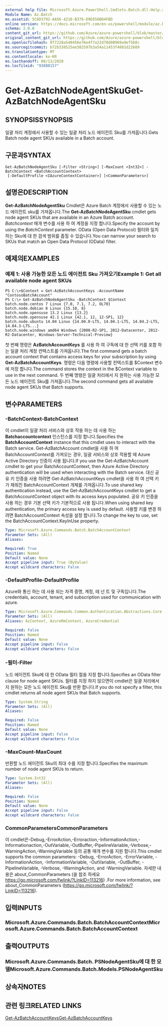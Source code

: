 ```yaml
---
external help file: Microsoft.Azure.PowerShell.Cmdlets.Batch.dll-Help.xml
Module Name: Az.Batch
ms.assetid: 5C6D3792-AA56-4210-B376-D9E656B04FBD
online version: https://docs.microsoft.com/en-us/powershell/module/az.batch/get-azbatchnodeagentsku
schema: 2.0.0
content_git_url: https://github.com/Azure/azure-powershell/blob/master/src/Batch/Batch/help/Get-AzBatchNodeAgentSku.md
original_content_git_url: https://github.com/Azure/azure-powershell/blob/master/src/Batch/Batch/help/Get-AzBatchNodeAgentSku.md
ms.openlocfilehash: 8f7228a540456e76e4f7a22d70d00969a9ef568c
ms.sourcegitcommit: b72b338525ee302597b3a54a11453f4881d22689
ms.translationtype: MT
ms.contentlocale: ko-KR
ms.lasthandoff: 08/13/2020
ms.locfileid: "93880157"
---
```

# <span data-ttu-id="524cd-101">Get-AzBatchNodeAgentSku</span><span class="sxs-lookup"><span data-stu-id="524cd-101">Get-AzBatchNodeAgentSku</span></span>

## <span data-ttu-id="524cd-102">SYNOPSIS</span><span class="sxs-lookup"><span data-stu-id="524cd-102">SYNOPSIS</span></span>
<span data-ttu-id="524cd-103">일괄 처리 계정에서 사용할 수 있는 일괄 처리 노드 에이전트 Sku를 가져옵니다.</span><span class="sxs-lookup"><span data-stu-id="524cd-103">Gets Batch node agent SKUs available in a Batch account.</span></span>

## <span data-ttu-id="524cd-104">구문과</span><span class="sxs-lookup"><span data-stu-id="524cd-104">SYNTAX</span></span>

```
Get-AzBatchNodeAgentSku [-Filter <String>] [-MaxCount <Int32>] -BatchContext <BatchAccountContext>
 [-DefaultProfile <IAzureContextContainer>] [<CommonParameters>]
```

## <span data-ttu-id="524cd-105">설명은</span><span class="sxs-lookup"><span data-stu-id="524cd-105">DESCRIPTION</span></span>
<span data-ttu-id="524cd-106">**Get-AzBatchNodeAgentSku** Cmdlet은 Azure Batch 계정에서 사용할 수 있는 노드 에이전트 sku를 가져옵니다.</span><span class="sxs-lookup"><span data-stu-id="524cd-106">The **Get-AzBatchNodeAgentSku** cmdlet gets node agent SKUs that are available in an Azure Batch account.</span></span>
<span data-ttu-id="524cd-107">*Batchcontext* 매개 변수를 사용 하 여 계정을 지정 합니다.</span><span class="sxs-lookup"><span data-stu-id="524cd-107">Specify the account by using the *BatchContext* parameter.</span></span>
<span data-ttu-id="524cd-108">OData (Open Data Protocol) 필터와 일치 하는 Sku에 대 한 검색 범위를 좁힐 수 있습니다.</span><span class="sxs-lookup"><span data-stu-id="524cd-108">You can narrow your search to SKUs that match an Open Data Protocol (OData) filter.</span></span>

## <span data-ttu-id="524cd-109">예제의</span><span class="sxs-lookup"><span data-stu-id="524cd-109">EXAMPLES</span></span>

### <span data-ttu-id="524cd-110">예제 1: 사용 가능한 모든 노드 에이전트 Sku 가져오기</span><span class="sxs-lookup"><span data-stu-id="524cd-110">Example 1: Get all available node agent SKUs</span></span>
```
PS C:\>$Context = Get-AzBatchAccountKeys -AccountName "ContosoBatchAccount"
PS C:\> Get-AzBatchNodeAgentSku -BatchContext $Context 
batch.node.centos 7 Linux {7.0, 7.1, 7.2, OL70} 
batch.node.debian 8 Linux {15.10, 8} 
batch.node.opensuse 13.2 Linux {13.2} 
batch.node.opensuse 42.1 Linux {42.1, 12, 12-SP1, 12} 
batch.node.ubuntu 14.04 Linux {14.04.0-LTS, 14.04.1-LTS, 14.04.2-LTS, 14.04.3-LTS...} 
batch.node.windows amd64 Windows {2008-R2-SP1, 2012-Datacenter, 2012-R2-Datacenter, Windows-Server-Technical-Preview}
```

<span data-ttu-id="524cd-111">첫 번째 명령은 **AzBatchAccountKeys** 를 사용 하 여 구독에 대 한 선택 키를 포함 하는 일괄 처리 계정 컨텍스트를 가져옵니다.</span><span class="sxs-lookup"><span data-stu-id="524cd-111">The first command gets a batch account context that contains access keys for your subscription by using **Get-AzBatchAccountKeys**.</span></span>
<span data-ttu-id="524cd-112">명령은 다음 명령에 사용할 컨텍스트를 $Context 변수에 저장 합니다.</span><span class="sxs-lookup"><span data-stu-id="524cd-112">The command stores the context in the $Context variable to use in the next command.</span></span>
<span data-ttu-id="524cd-113">두 번째 명령은 일괄 처리에서 지 원하는 사용 가능한 모든 노드 에이전트 Sku를 가져옵니다.</span><span class="sxs-lookup"><span data-stu-id="524cd-113">The second command gets all available node agent SKUs that Batch supports.</span></span>

## <span data-ttu-id="524cd-114">변수</span><span class="sxs-lookup"><span data-stu-id="524cd-114">PARAMETERS</span></span>

### <span data-ttu-id="524cd-115">-BatchContext</span><span class="sxs-lookup"><span data-stu-id="524cd-115">-BatchContext</span></span>
<span data-ttu-id="524cd-116">이 cmdlet이 일괄 처리 서비스와 상호 작용 하는 데 사용 하는 **Batchaccountcontext** 인스턴스를 지정 합니다.</span><span class="sxs-lookup"><span data-stu-id="524cd-116">Specifies the **BatchAccountContext** instance that this cmdlet uses to interact with the Batch service.</span></span>
<span data-ttu-id="524cd-117">Get-AzBatchAccount cmdlet을 사용 하 여 BatchAccountContext를 가져오는 경우, 일괄 서비스와 상호 작용할 때 Azure Active Directory 인증이 사용 됩니다.</span><span class="sxs-lookup"><span data-stu-id="524cd-117">If you use the Get-AzBatchAccount cmdlet to get your BatchAccountContext, then Azure Active Directory authentication will be used when interacting with the Batch service.</span></span> <span data-ttu-id="524cd-118">대신 공유 키 인증을 사용 하려면 Get-AzBatchAccountKeys cmdlet을 사용 하 여 선택 키가 채워진 BatchAccountContext 개체를 가져옵니다.</span><span class="sxs-lookup"><span data-stu-id="524cd-118">To use shared key authentication instead, use the Get-AzBatchAccountKeys cmdlet to get a BatchAccountContext object with its access keys populated.</span></span> <span data-ttu-id="524cd-119">공유 키 인증을 사용 하는 경우 기본 선택 키가 기본적으로 사용 됩니다.</span><span class="sxs-lookup"><span data-stu-id="524cd-119">When using shared key authentication, the primary access key is used by default.</span></span> <span data-ttu-id="524cd-120">사용할 키를 변경 하려면 BatchAccountContext 속성을 설정 합니다.</span><span class="sxs-lookup"><span data-stu-id="524cd-120">To change the key to use, set the BatchAccountContext.KeyInUse property.</span></span>

```yaml
Type: Microsoft.Azure.Commands.Batch.BatchAccountContext
Parameter Sets: (All)
Aliases:

Required: True
Position: Named
Default value: None
Accept pipeline input: True (ByValue)
Accept wildcard characters: False
```

### <span data-ttu-id="524cd-121">-DefaultProfile</span><span class="sxs-lookup"><span data-stu-id="524cd-121">-DefaultProfile</span></span>
<span data-ttu-id="524cd-122">Azure와 통신 하는 데 사용 되는 자격 증명, 계정, 테 넌 트 및 구독입니다.</span><span class="sxs-lookup"><span data-stu-id="524cd-122">The credentials, account, tenant, and subscription used for communication with azure.</span></span>

```yaml
Type: Microsoft.Azure.Commands.Common.Authentication.Abstractions.Core.IAzureContextContainer
Parameter Sets: (All)
Aliases: AzContext, AzureRmContext, AzureCredential

Required: False
Position: Named
Default value: None
Accept pipeline input: False
Accept wildcard characters: False
```

### <span data-ttu-id="524cd-123">-필터</span><span class="sxs-lookup"><span data-stu-id="524cd-123">-Filter</span></span>
<span data-ttu-id="524cd-124">노드 에이전트 Sku에 대 한 OData 필터 절을 지정 합니다.</span><span class="sxs-lookup"><span data-stu-id="524cd-124">Specifies an OData filter clause for node agent SKUs.</span></span>
<span data-ttu-id="524cd-125">필터를 지정 하지 않으면이 cmdlet은 일괄 처리에서 지 원하는 모든 노드 에이전트 Sku를 반환 합니다.</span><span class="sxs-lookup"><span data-stu-id="524cd-125">If you do not specify a filter, this cmdlet returns all node agent SKUs that Batch supports.</span></span>

```yaml
Type: System.String
Parameter Sets: (All)
Aliases:

Required: False
Position: Named
Default value: None
Accept pipeline input: False
Accept wildcard characters: False
```

### <span data-ttu-id="524cd-126">-MaxCount</span><span class="sxs-lookup"><span data-stu-id="524cd-126">-MaxCount</span></span>
<span data-ttu-id="524cd-127">반환할 노드 에이전트 Sku의 최대 수를 지정 합니다.</span><span class="sxs-lookup"><span data-stu-id="524cd-127">Specifies the maximum number of node agent SKUs to return.</span></span>

```yaml
Type: System.Int32
Parameter Sets: (All)
Aliases:

Required: False
Position: Named
Default value: None
Accept pipeline input: False
Accept wildcard characters: False
```

### <span data-ttu-id="524cd-128">CommonParameters</span><span class="sxs-lookup"><span data-stu-id="524cd-128">CommonParameters</span></span>
<span data-ttu-id="524cd-129">이 cmdlet은-Debug,-ErrorAction,-Erroraction,-InformationAction,-Informationaction,-OutVariable,-OutBuffer,-PipelineVariable,-Verbose,-WarningAction,-WarningVariable 등의 공통 매개 변수를 지원 합니다.</span><span class="sxs-lookup"><span data-stu-id="524cd-129">This cmdlet supports the common parameters: -Debug, -ErrorAction, -ErrorVariable, -InformationAction, -InformationVariable, -OutVariable, -OutBuffer, -PipelineVariable, -Verbose, -WarningAction, and -WarningVariable.</span></span> <span data-ttu-id="524cd-130">자세한 내용은 about_CommonParameters (을 참조 하세요 https://go.microsoft.com/fwlink/?LinkID=113216) .</span><span class="sxs-lookup"><span data-stu-id="524cd-130">For more information, see about_CommonParameters (https://go.microsoft.com/fwlink/?LinkID=113216).</span></span>

## <span data-ttu-id="524cd-131">입력</span><span class="sxs-lookup"><span data-stu-id="524cd-131">INPUTS</span></span>

### <span data-ttu-id="524cd-132">Microsoft.Azure.Commands.Batch.BatchAccountContext</span><span class="sxs-lookup"><span data-stu-id="524cd-132">Microsoft.Azure.Commands.Batch.BatchAccountContext</span></span>

## <span data-ttu-id="524cd-133">출력</span><span class="sxs-lookup"><span data-stu-id="524cd-133">OUTPUTS</span></span>

### <span data-ttu-id="524cd-134">Microsoft.Azure.Commands.Batch. PSNodeAgentSku에 대 한 모델</span><span class="sxs-lookup"><span data-stu-id="524cd-134">Microsoft.Azure.Commands.Batch.Models.PSNodeAgentSku</span></span>

## <span data-ttu-id="524cd-135">상속자</span><span class="sxs-lookup"><span data-stu-id="524cd-135">NOTES</span></span>

## <span data-ttu-id="524cd-136">관련 링크</span><span class="sxs-lookup"><span data-stu-id="524cd-136">RELATED LINKS</span></span>

[<span data-ttu-id="524cd-137">Get-AzBatchAccountKeys</span><span class="sxs-lookup"><span data-stu-id="524cd-137">Get-AzBatchAccountKeys</span></span>](./Get-AzBatchAccountKey.md)


